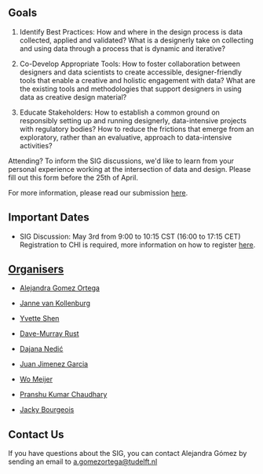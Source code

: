 ## Goals

1) Identify Best Practices: How and where in the design process is data collected, applied and validated? What is a designerly take on collecting and using data through a process that is dynamic and iterative?  

2) Co-Develop Appropriate Tools: How to foster collaboration between designers and data scientists to create accessible, designer-friendly tools that enable a creative and  holistic engagement with data? What are the existing tools and methodologies that support designers in using data as creative design material?  

3) Educate Stakeholders: How to establish a common ground on responsibly setting up and running designerly, data-intensive projects with regulatory bodies? How to reduce the frictions that emerge from an exploratory, rather than an evaluative, approach to data-intensive activities?  

Attending? To inform the SIG discussions, we'd like to learn from your personal experience working at the intersection of data and design. Please fill out this form before the 25th of April.

For more information, please read our submission [here](https://drive.google.com/file/d/1wGpUdHQ4ttFOTSdWXteOfjbrCsT6mYLx/view?usp=sharing).

## Important Dates

- SIG Discussion: May 3rd from 9:00 to 10:15 CST (16:00 to 17:15 CET) Registration to CHI is required, more information on how to register [here](https://web.cvent.com/event/39da8b29-3829-4548-829e-750fc9dd732e/summary).

## [Organisers](./organisers)

- [Alejandra Gomez Ortega](https://www.tudelft.nl/en/ide/about-ide/people/gomez-ortega-a)

- [Janne van Kollenburg](https://nl.linkedin.com/in/jannevankollenburg)

- [Yvette Shen](https://design.osu.edu/people/shen.1049)

- [Dave-Murray Rust](https://www.tudelft.nl/en/ide/about-ide/people/murray-rust-d)

- [Dajana Nedić](https://fulbright.uark.edu/departments/art/directory/index/uid/nedic/name/Dajana+Nedic/)

- [Juan Jimenez Garcia](https://carleton.ca/id/profile/juan-jimenez-garcia/)

- [Wo Meijer](https://www.tudelft.nl/en/ide/about-ide/people/meijer-w)

- [Pranshu Kumar Chaudhary](https://in.linkedin.com/in/pranshu101)  

- [Jacky Bourgeois](https://www.tudelft.nl/en/ide/about-ide/people/bourgeois-j)

## Contact Us

If you have questions about the SIG, you can contact Alejandra Gómez by sending an email to [a.gomezortega@tudelft.nl](mailto:a.gomezortega@tudelft.nl)
